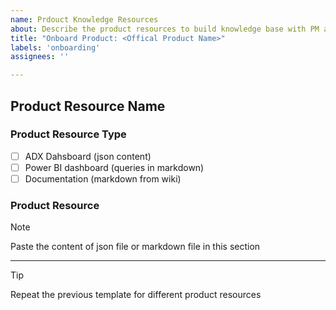 ```yaml
---
name: Prdouct Knowledge Resources
about: Describe the product resources to build knowledge base with PM agent
title: "Onboard Product: <Offical Product Name>"
labels: 'onboarding'
assignees: ''

---
```


## Product Resource Name 

### **Product Resource Type**

- [ ] ADX Dahsboard (json content)
- [ ] Power BI dashboard (queries in markdown)
- [ ] Documentation (markdown from wiki)

### **Product Resource**

> [!NOTE]
> Paste the content of json file or markdown file in this section 

----

> [!TIP]
> Repeat the previous template for different product resources



